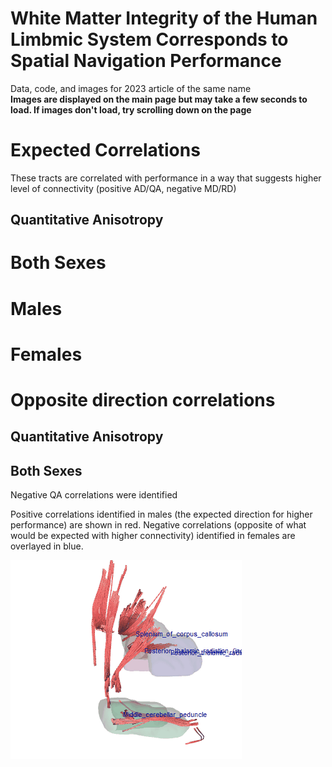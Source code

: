 # White Matter Integrity of the Human Limbmic System Corresponds to Spatial Navigation Performance
Data, code, and images for 2023 article of the same name  
**Images are displayed on the main page but may take a few seconds to load. If images don't load, try scrolling down on the page**

# Expected Correlations
These tracts are correlated with performance in a way that suggests higher level of connectivity  (positive AD/QA, negative MD/RD) 

## Quantitative Anisotropy
# Both Sexes

# Males

# Females

# Opposite direction correlations

## Quantitative Anisotropy

## Both Sexes
Negative QA correlations were identified 

Positive correlations identified in males (the expected direction for higher performance) are shown in red.
Negative correlations (opposite of what would be expected with higher connectivity) identified in females are overlayed in blue. 

![malesVsFemalesQA](https://github.com/NeuroscienceScripts/kasowski_chrastil_2023_white_matter/blob/main/Images/MaleVsFemaleQA.gif)
